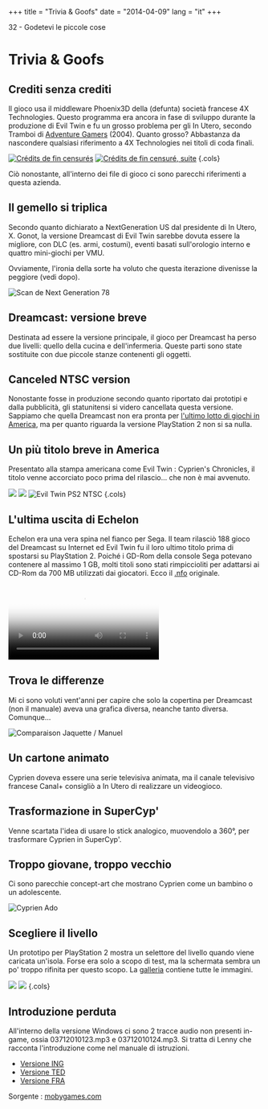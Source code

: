 +++
title = "Trivia & Goofs"
date = "2014-04-09"
lang = "it"
+++

32 - Godetevi le piccole cose

# Trivia & Goofs

## Crediti senza crediti

Il gioco usa il middleware Phoenix3D della (defunta) società francese 4X Technologies. Questo programma era ancora in fase di sviluppo durante la produzione di Evil Twin e fu un grosso problema per gli In Utero, secondo Tramboi di [Adventure Gamers](https://adventuregamers.com/archive/forums/general/5399-evil-twin.html#post_message_89327) (2004). Quanto grosso? Abbastanza da nascondere qualsiasi riferimento a 4X Technologies nei titoli di coda finali.

[![Crédits de fin censurés](/images/Evil_Twin_Credits_0001.jpg)](/images/Evil_Twin_Credits_0001.jpg)
[![Crédits de fin censuré, suite](/images/Evil_Twin_Credits_0002.jpg)](/images/Evil_Twin_Credits_0002.jpg)
{.cols}

Ciò nonostante, all'interno dei file di gioco ci sono parecchi riferimenti a questa azienda.

## Il gemello si triplica

Secondo quanto dichiarato a NextGeneration US dal presidente di In Utero, X. Gonot, la versione Dreamcast di Evil Twin sarebbe dovuta essere la migliore, con DLC (es. armi, costumi), eventi basati sull'orologio interno e quattro mini-giochi per VMU.

Ovviamente, l'ironia della sorte ha voluto che questa iterazione divenisse la peggiore (vedi dopo).

![Scan de Next Generation 78 ](/images/NextGeneration_78_Tripled.png)

## Dreamcast: versione breve

Destinata ad essere la versione principale, il gioco per Dreamcast ha perso due livelli: quello della cucina e dell'infermeria. Queste parti sono state sostituite con due piccole stanze contenenti gli oggetti.

## Canceled NTSC version

Nonostante fosse in produzione secondo quanto riportato dai prototipi e dalla pubblicità, gli statunitensi si videro cancellata questa versione. Sappiamo che quella Dreamcast non era pronta per [l'ultimo lotto di giochi in America](https://www.sega-16.com/forum/showthread.php?14670-Why-is-dreamcast-the-worst-console-ever&p=665340&viewfull=1#post665340), ma per quanto riguarda la versione PlayStation 2 non si sa nulla.

## Un più titolo breve in America

Presentato alla stampa americana come Evil Twin : Cyprien's Chronicles, il titolo venne accorciato poco prima del rilascio... che non è mai avvenuto.

![](/images/evil_twin_ubisoft_in_utero_w600.jpg)
![](/images/Evil_Twin_Poster_US_w600.jpg)
![Evil Twin PS2 NTSC](/images/Evil_Twin_PS2_NTSC.jpg)
{.cols}

## L'ultima uscita di Echelon

Echelon era una vera spina nel fianco per Sega. Il team rilasciò 188 gioco del Dreamcast su Internet ed Evil Twin fu il loro ultimo titolo prima di spostarsi su PlayStation 2. Poiché i GD-Rom della console Sega potevano contenere al massimo 1 GB, molti titoli sono stati rimpiccioliti per adattarsi ai CD-Rom da 700 MB utilizzati dai giocatori. Ecco il [.nfo](/files/e-evil.nfo.txt) originale.

 <video controls="" poster="/medias/videos/Echelon_Cracktro_Evil_Twin.png"><source src="/medias/videos/Echelon_Cracktro_Evil_Twin.mp4" type="video/mp4"> <img src="/medias/videos/Echelon_Cracktro_Evil_Twin.png"></video>

## Trova le differenze

Mi ci sono voluti vent'anni per capire che solo la copertina per Dreamcast (non il manuale) aveva una grafica diversa, neanche tanto diversa. Comunque...

![Comparaison Jaquette / Manuel](/images/Dreamcast_Illustration.jpg  "Comparaison jaquette/manuel dreamcast")

## Un cartone animato

Cyprien doveva essere una serie televisiva animata, ma il canale televisivo francese Canal+ consigliò a In Utero di realizzare un videogioco.

## Trasformazione in SuperCyp'

Venne scartata l'idea di usare lo stick analogico, muovendolo a 360°, per trasformare Cyprien in SuperCyp'.

## Troppo giovane, troppo vecchio

Ci sono parecchie concept-art che mostrano Cyprien come un bambino o un adolescente.

![Cyprien Ado](/images/cyprien_age_evolution.jpg)

## Scegliere il livello

Un prototipo per PlayStation 2 mostra un selettore del livello quando viene caricata un'isola. Forse era solo a scopo di test, ma la schermata sembra un po' troppo rifinita per questo scopo. La [galleria](/medias/developpement/Levels_Selector/) contiene tutte le immagini.

![](/medias/developpement/levels_selector/Joeys_Island.jpg) ![](/medias/developpement/levels_selector/Davids_Island.jpg)
{.cols}

## Introduzione perduta

All'interno della versione Windows ci sono 2 tracce audio non presenti in-game, ossia 03712010123.mp3 e 03712010124.mp3. Si tratta di Lenny che racconta l'introduzione come nel manuale di istruzioni.

- [Versione ING](/files/lenny_bonus_en.zip)
- [Versione TED](/files/lenny_bonus_de.zip)
- [Versione FRA](/files/lenny_bonus_fr.zip)

Sorgente : [mobygames.com](https://www.mobygames.com/game/evil-twin-cypriens-chronicles/trivia)